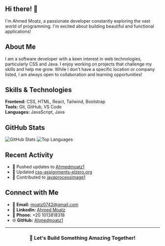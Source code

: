 ## Hi there! 👋

I'm Ahmed Moatz, a passionate developer constantly exploring the vast world of programming. I'm excited about building beautiful and functional applications!

## About Me

I am a software developer with a keen interest in web technologies, particularly CSS and Java. I enjoy working on projects that challenge my skills and help me grow. While I don't have a specific location or company listed, I am always open to collaboration and learning opportunities!

## Skills & Technologies

**Frontend:** CSS, HTML, React, Tailwind, Bootstrap  
**Tools:** Git, GitHub, VS Code  
**Languages:** JavaScript, Java

## GitHub Stats

![GitHub Stats](https://github-readme-stats.vercel.app/api?username=Ahmedmoatz1&show_icons=true&theme=radical&hide_border=true)
![Top Languages](https://github-readme-stats.vercel.app/api/top-langs/?username=Ahmedmoatz1&layout=compact&theme=radical&hide_border=true)

## Recent Activity

<!--START_SECTION:activity-->
- 🔄 Pushed updates to [Ahmedmoatz1](https://github.com/Ahmedmoatz1/Ahmedmoatz1)
- 🔄 Updated [css-assignments-elzero.org](https://github.com/Ahmedmoatz1/css-assignments-elzero.org)
- 🔄 Contributed to [javaprocessimage1](https://github.com/Ahmedmoatz1/javaprocessimage1)
<!--END_SECTION:activity-->

## Connect with Me

- 📧 **Email:** moatz0742@gmail.com
- 💼 **LinkedIn:** [Ahmed Moatz](https://www.linkedin.com/in/ahmed-moatz-a81b4a352)
- 📱 **Phone:** +20 1013818318
- 🌐 **GitHub:** [Ahmedmoatz1](https://github.com/Ahmedmoatz1)

---

<div align="center">

### 🚀 Let's Build Something Amazing Together!

</div>
